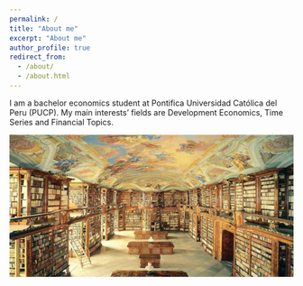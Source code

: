 ```yaml
---
permalink: /
title: "About me"
excerpt: "About me"
author_profile: true
redirect_from: 
  - /about/
  - /about.html
---
```

I am a bachelor economics student at Pontifica Universidad Católica del Peru (PUCP). My main interests’ fields are Development Economics, Time Series and Financial Topics.

![library](/images/library_600x300.jpg "library")